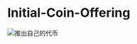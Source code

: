 # Initial-Coin-Offering
![推出自己的代币](https://user-images.githubusercontent.com/95857565/197964035-566b8c2c-0cc2-4376-9420-2206a25b22a6.png)
